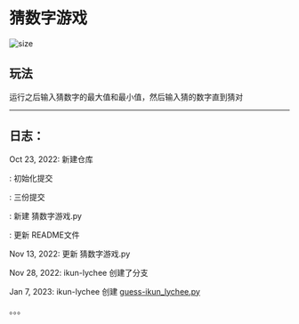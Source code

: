 # 猜数字游戏
![size](https://img.shields.io/github/repo-size/ikun-lychee/Number-guessing-game)
## 玩法
运行之后输入猜数字的最大值和最小值，然后输入猜的数字直到猜对

----------

## 日志：

Oct 23, 2022: 新建仓库

: 初始化提交

: 三份提交
                      
: 新建 猜数字游戏.py
                      
: 更新 README文件
                      
Nov 13, 2022: 更新 猜数字游戏.py

Nov 28, 2022: ikun-lychee 创建了分支

Jan 7, 2023: ikun-lychee 创建 [guess-ikun_lychee.py](guess-ikun_lychee.py)


。。。
